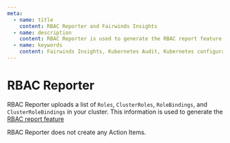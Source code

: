 ```yaml
---
meta:
  - name: title
    content: RBAC Reporter and Fairwinds Insights
  - name: description
    content: RBAC Reporter is used to generate the RBAC report feature in Fairwinds Insights. Read the documentation.
  - name: keywords
    content: Fairwinds Insights, Kubernetes Audit, Kubernetes configuration validation, open source, RBAC Reporter
---
```


# RBAC Reporter
RBAC Reporter uploads a list of `Roles`, `ClusterRoles`, `RoleBindings`, and `ClusterRoleBindings`
in your cluster. This information is used to generate the [RBAC report feature](/agent/rbac)

RBAC Reporter does not create any Action Items.
